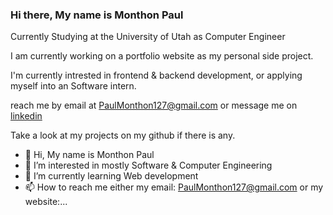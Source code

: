 ### Hi there, My name is Monthon Paul

Currently Studying at the University of Utah as Computer Engineer

I am currently working on a portfolio website as my personal side project. 

I'm currently intrested in frontend & backend development, or applying myself into an Software intern. 

reach me by email at PaulMonthon127@gmail.com or message me on <a href="https://www.linkedin.com/in/monthon-paul-47a8a323a/">linkedin</a>

Take a look at my projects on my github if there is any.

- 👋 Hi, My name is Monthon Paul
- 👀 I’m interested in mostly Software & Computer Engineering
- 🌱 I’m currently learning Web development
- 📫 How to reach me either my email: PaulMonthon127@gmail.com or my website:...

<!---
Monthon-Paul/Monthon-Paul is a ✨ special ✨ repository because its `README.md` (this file) appears on your GitHub profile.
You can click the Preview link to take a look at your changes.
--->
